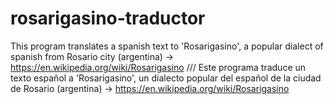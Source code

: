 # rosarigasino-traductor
This program translates a spanish text to 'Rosarigasino', a popular dialect of spanish from Rosario city (argentina) -> https://en.wikipedia.org/wiki/Rosarigasino
///
Este programa traduce un texto español a 'Rosarigasino', un dialecto popular del español de la ciudad de Rosario (argentina) -> https://en.wikipedia.org/wiki/Rosarigasino
